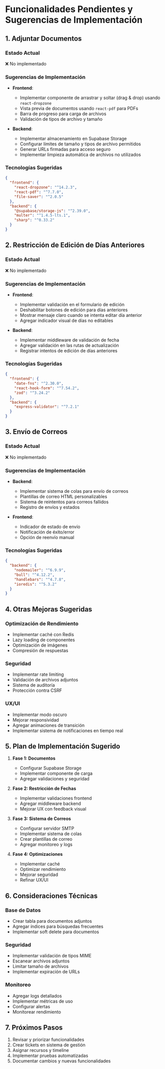 # Funcionalidades Pendientes y Sugerencias de Implementación

## 1. Adjuntar Documentos

### Estado Actual
❌ No implementado

### Sugerencias de Implementación
- **Frontend**:
  - Implementar componente de arrastrar y soltar (drag & drop) usando `react-dropzone`
  - Vista previa de documentos usando `react-pdf` para PDFs
  - Barra de progreso para carga de archivos
  - Validación de tipos de archivo y tamaño

- **Backend**:
  - Implementar almacenamiento en Supabase Storage
  - Configurar límites de tamaño y tipos de archivo permitidos
  - Generar URLs firmadas para acceso seguro
  - Implementar limpieza automática de archivos no utilizados

### Tecnologías Sugeridas
```json
{
  "frontend": {
    "react-dropzone": "^14.2.3",
    "react-pdf": "^7.7.0",
    "file-saver": "^2.0.5"
  },
  "backend": {
    "@supabase/storage-js": "^2.39.0",
    "multer": "^1.4.5-lts.1",
    "sharp": "^0.33.2"
  }
}
```

## 2. Restricción de Edición de Días Anteriores

### Estado Actual
❌ No implementado

### Sugerencias de Implementación
- **Frontend**:
  - Implementar validación en el formulario de edición
  - Deshabilitar botones de edición para días anteriores
  - Mostrar mensaje claro cuando se intenta editar día anterior
  - Agregar indicador visual de días no editables

- **Backend**:
  - Implementar middleware de validación de fecha
  - Agregar validación en las rutas de actualización
  - Registrar intentos de edición de días anteriores

### Tecnologías Sugeridas
```json
{
  "frontend": {
    "date-fns": "^2.30.0",
    "react-hook-form": "^7.54.2",
    "zod": "^3.24.2"
  },
  "backend": {
    "express-validator": "^7.2.1"
  }
}
```

## 3. Envío de Correos

### Estado Actual
❌ No implementado

### Sugerencias de Implementación
- **Backend**:
  - Implementar sistema de colas para envío de correos
  - Plantillas de correo HTML personalizables
  - Sistema de reintentos para correos fallidos
  - Registro de envíos y estados

- **Frontend**:
  - Indicador de estado de envío
  - Notificación de éxito/error
  - Opción de reenvío manual

### Tecnologías Sugeridas
```json
{
  "backend": {
    "nodemailer": "^6.9.9",
    "bull": "^4.12.2",
    "handlebars": "^4.7.8",
    "ioredis": "^5.3.2"
  }
}
```

## 4. Otras Mejoras Sugeridas

### Optimización de Rendimiento
- Implementar caché con Redis
- Lazy loading de componentes
- Optimización de imágenes
- Compresión de respuestas

### Seguridad
- Implementar rate limiting
- Validación de archivos adjuntos
- Sistema de auditoría
- Protección contra CSRF

### UX/UI
- Implementar modo oscuro
- Mejorar responsividad
- Agregar animaciones de transición
- Implementar sistema de notificaciones en tiempo real

## 5. Plan de Implementación Sugerido

1. **Fase 1: Documentos**
   - Configurar Supabase Storage
   - Implementar componente de carga
   - Agregar validaciones y seguridad

2. **Fase 2: Restricción de Fechas**
   - Implementar validaciones frontend
   - Agregar middleware backend
   - Mejorar UX con feedback visual

3. **Fase 3: Sistema de Correos**
   - Configurar servidor SMTP
   - Implementar sistema de colas
   - Crear plantillas de correo
   - Agregar monitoreo y logs

4. **Fase 4: Optimizaciones**
   - Implementar caché
   - Optimizar rendimiento
   - Mejorar seguridad
   - Refinar UX/UI

## 6. Consideraciones Técnicas

### Base de Datos
- Crear tabla para documentos adjuntos
- Agregar índices para búsquedas frecuentes
- Implementar soft delete para documentos

### Seguridad
- Implementar validación de tipos MIME
- Escanear archivos adjuntos
- Limitar tamaño de archivos
- Implementar expiración de URLs

### Monitoreo
- Agregar logs detallados
- Implementar métricas de uso
- Configurar alertas
- Monitorear rendimiento

## 7. Próximos Pasos

1. Revisar y priorizar funcionalidades
2. Crear tickets en sistema de gestión
3. Asignar recursos y timeline
4. Implementar pruebas automatizadas
5. Documentar cambios y nuevas funcionalidades 